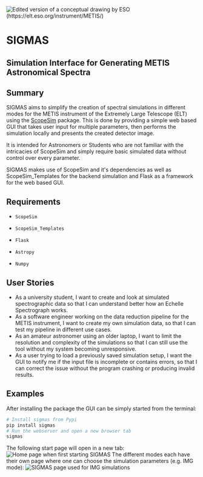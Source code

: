 ![Edited version of a conceptual drawing by ESO (https://elt.eso.org/instrument/METIS/)](https://github.com/user-attachments/assets/c8832d76-f818-46ea-ad73-00c0dc5a0efb)
# SIGMAS 
## Simulation Interface for Generating METIS Astronomical Spectra
## Summary
SIGMAS aims to simplify the creation of spectral simulations in different modes for the METIS instrument of the Extremely Large Telescope (ELT) using the [ScopeSim](https://github.com/AstarVienna/ScopeSim) package. This is done by providing a simple web based GUI that takes user input for multiple parameters, then performs the simulation locally and presents the created detector image.

It is intended for Astronomers or Students who are not familiar with the intricacies of ScopeSim and simply require basic simulated data without control over every parameter.

SIGMAS makes use of ScopeSim and it's dependencies as well as ScopeSim_Templates for the backend simulation and Flask as a framework for the web based GUI.
## Requirements
- ```ScopeSim```

- ```ScopeSim_Templates```

- ```Flask```

- ```Astropy```

- ```Numpy```
## User Stories
- As a university student, I want to create and look at simulated spectrographic data so that I can understand better how an Echelle Spectrograph works.
- As a software engineer working on the data reduction pipeline for the METIS instrument, I want to create my own simulation data, so that I can test my pipeline in different use cases.
- As an amateur astronomer using an older laptop, I want to limit the resolution and complexity of the simulations so that I can still use the tool without my system becoming unresponsive.
- As a user trying to load a previously saved simulation setup, I want the GUI to notify me if the input file is incomplete or contains errors, so that I can correct the issue without the program crashing or producing invalid results.
## Examples
After installing the package the GUI can be simply started from the terminal:
```bash
# Install sigmas from Pypi
pip install sigmas
# Run the webserver and open a new browser tab
sigmas
```
The following start page will open in a new tab:
![Home page when first starting SIGMAS](https://github.com/user-attachments/assets/d498dadf-9bca-4520-828b-0b2e9e6de37a)
The different modes each have their own page where one can choose the simulation parameters (e.g. IMG mode):
![SIGMAS page used for IMG simulations](https://github.com/user-attachments/assets/8e08bbf5-3f4a-44bf-baf3-ea72b0c86cfd)
